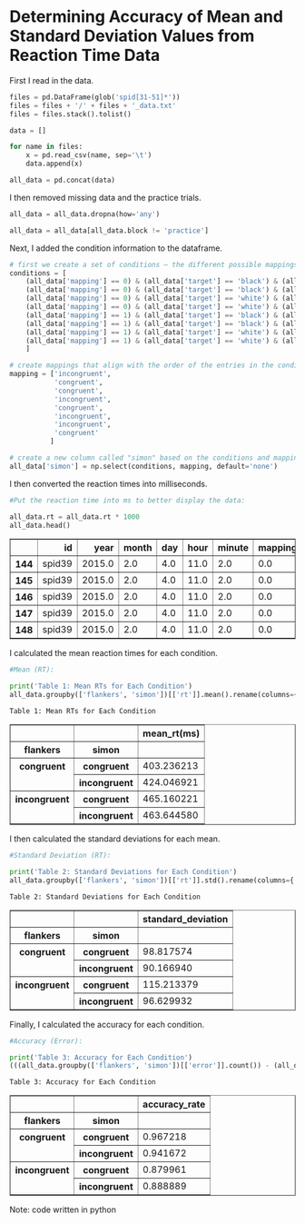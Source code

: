 # Determining Accuracy of Mean and Standard Deviation Values from Reaction Time Data

First I read in the data.

```python
files = pd.DataFrame(glob('spid[31-51]*'))
files = files + '/' + files + '_data.txt'
files = files.stack().tolist()

data = []

for name in files:
    x = pd.read_csv(name, sep='\t')
    data.append(x)

all_data = pd.concat(data)
```
I then removed missing data and the practice trials.

```python
all_data = all_data.dropna(how='any')

all_data = all_data[all_data.block != 'practice']
```

Next, I added the condition information to the dataframe.

```python
# first we create a set of conditions — the different possible mappings
conditions = [
    (all_data['mapping'] == 0) & (all_data['target'] == 'black') & (all_data['targetLocation'] == 'left'),
    (all_data['mapping'] == 0) & (all_data['target'] == 'black') & (all_data['targetLocation'] == 'right'),
    (all_data['mapping'] == 0) & (all_data['target'] == 'white') & (all_data['targetLocation'] == 'left'),
    (all_data['mapping'] == 0) & (all_data['target'] == 'white') & (all_data['targetLocation'] == 'right'),
    (all_data['mapping'] == 1) & (all_data['target'] == 'black') & (all_data['targetLocation'] == 'left'),
    (all_data['mapping'] == 1) & (all_data['target'] == 'black') & (all_data['targetLocation'] == 'right'),
    (all_data['mapping'] == 1) & (all_data['target'] == 'white') & (all_data['targetLocation'] == 'left'),
    (all_data['mapping'] == 1) & (all_data['target'] == 'white') & (all_data['targetLocation'] == 'right')
    ]

# create mappings that align with the order of the entries in the conditions list above
mapping = ['incongruent', 
           'congruent', 
           'congruent', 
           'incongruent', 
           'congruent', 
           'incongruent', 
           'incongruent', 
           'congruent'
          ]

# create a new column called "simon" based on the conditions and mapping lists above
all_data['simon'] = np.select(conditions, mapping, default='none')
```

I then converted the reaction times into milliseconds.

```python
#Put the reaction time into ms to better display the data:

all_data.rt = all_data.rt * 1000
all_data.head()
```


<table border="1" class="dataframe">
  <thead>
    <tr style="text-align: right;">
      <th></th>
      <th>id</th>
      <th>year</th>
      <th>month</th>
      <th>day</th>
      <th>hour</th>
      <th>minute</th>
      <th>mapping</th>
      <th>messageViewingTime</th>
      <th>block</th>
      <th>trialNum</th>
      <th>targetLocation</th>
      <th>target</th>
      <th>flankers</th>
      <th>rt</th>
      <th>response</th>
      <th>error</th>
      <th>anticipation</th>
      <th>feedbackResponse</th>
      <th>targetOnError</th>
      <th>simon</th>
    </tr>
  </thead>
  <tbody>
    <tr>
      <th>144</th>
      <td>spid39</td>
      <td>2015.0</td>
      <td>2.0</td>
      <td>4.0</td>
      <td>11.0</td>
      <td>2.0</td>
      <td>0.0</td>
      <td>2.407595</td>
      <td>1</td>
      <td>1.0</td>
      <td>right</td>
      <td>white</td>
      <td>congruent</td>
      <td>687.385241</td>
      <td>white</td>
      <td>False</td>
      <td>False</td>
      <td>False</td>
      <td>0.069286</td>
      <td>incongruent</td>
    </tr>
    <tr>
      <th>145</th>
      <td>spid39</td>
      <td>2015.0</td>
      <td>2.0</td>
      <td>4.0</td>
      <td>11.0</td>
      <td>2.0</td>
      <td>0.0</td>
      <td>2.407595</td>
      <td>1</td>
      <td>1.0</td>
      <td>right</td>
      <td>white</td>
      <td>congruent</td>
      <td>687.385241</td>
      <td>white</td>
      <td>False</td>
      <td>False</td>
      <td>False</td>
      <td>0.069286</td>
      <td>incongruent</td>
    </tr>
    <tr>
      <th>146</th>
      <td>spid39</td>
      <td>2015.0</td>
      <td>2.0</td>
      <td>4.0</td>
      <td>11.0</td>
      <td>2.0</td>
      <td>0.0</td>
      <td>2.407595</td>
      <td>1</td>
      <td>1.0</td>
      <td>right</td>
      <td>white</td>
      <td>congruent</td>
      <td>687.385241</td>
      <td>white</td>
      <td>False</td>
      <td>False</td>
      <td>False</td>
      <td>0.069286</td>
      <td>incongruent</td>
    </tr>
    <tr>
      <th>147</th>
      <td>spid39</td>
      <td>2015.0</td>
      <td>2.0</td>
      <td>4.0</td>
      <td>11.0</td>
      <td>2.0</td>
      <td>0.0</td>
      <td>2.407595</td>
      <td>1</td>
      <td>2.0</td>
      <td>left</td>
      <td>white</td>
      <td>congruent</td>
      <td>345.519429</td>
      <td>white</td>
      <td>False</td>
      <td>False</td>
      <td>False</td>
      <td>0.068559</td>
      <td>congruent</td>
    </tr>
    <tr>
      <th>148</th>
      <td>spid39</td>
      <td>2015.0</td>
      <td>2.0</td>
      <td>4.0</td>
      <td>11.0</td>
      <td>2.0</td>
      <td>0.0</td>
      <td>2.407595</td>
      <td>1</td>
      <td>2.0</td>
      <td>left</td>
      <td>white</td>
      <td>congruent</td>
      <td>345.519429</td>
      <td>white</td>
      <td>False</td>
      <td>False</td>
      <td>False</td>
      <td>0.068559</td>
      <td>congruent</td>
    </tr>
  </tbody>
</table>
</div> 

I calculated the mean reaction times for each condition.
```python
#Mean (RT):

print('Table 1: Mean RTs for Each Condition')
all_data.groupby(['flankers', 'simon'])[['rt']].mean().rename(columns={'rt': 'mean_rt(ms)'})
```

    Table 1: Mean RTs for Each Condition

<table border="1" class="dataframe">
  <thead>
    <tr style="text-align: right;">
      <th></th>
      <th></th>
      <th>mean_rt(ms)</th>
    </tr>
    <tr>
      <th>flankers</th>
      <th>simon</th>
      <th></th>
    </tr>
  </thead>
  <tbody>
    <tr>
      <th rowspan="2" valign="top">congruent</th>
      <th>congruent</th>
      <td>403.236213</td>
    </tr>
    <tr>
      <th>incongruent</th>
      <td>424.046921</td>
    </tr>
    <tr>
      <th rowspan="2" valign="top">incongruent</th>
      <th>congruent</th>
      <td>465.160221</td>
    </tr>
    <tr>
      <th>incongruent</th>
      <td>463.644580</td>
    </tr>
  </tbody>
</table>
</div>

I then calculated the standard deviations for each mean.

```python
#Standard Deviation (RT):

print('Table 2: Standard Deviations for Each Condition')
all_data.groupby(['flankers', 'simon'])[['rt']].std().rename(columns={'rt':'standard_deviation'})
```

    Table 2: Standard Deviations for Each Condition


<table border="1" class="dataframe">
  <thead>
    <tr style="text-align: right;">
      <th></th>
      <th></th>
      <th>standard_deviation</th>
    </tr>
    <tr>
      <th>flankers</th>
      <th>simon</th>
      <th></th>
    </tr>
  </thead>
  <tbody>
    <tr>
      <th rowspan="2" valign="top">congruent</th>
      <th>congruent</th>
      <td>98.817574</td>
    </tr>
    <tr>
      <th>incongruent</th>
      <td>90.166940</td>
    </tr>
    <tr>
      <th rowspan="2" valign="top">incongruent</th>
      <th>congruent</th>
      <td>115.213379</td>
    </tr>
    <tr>
      <th>incongruent</th>
      <td>96.629932</td>
    </tr>
  </tbody>
</table>
</div>


Finally, I calculated the accuracy for each condition.

```python
#Accuracy (Error):

print('Table 3: Accuracy for Each Condition')
(((all_data.groupby(['flankers', 'simon'])[['error']].count()) - (all_data.groupby(['flankers', 'simon'])[['error']].sum()))/(all_data.groupby(['flankers', 'simon'])[['error']].count())).rename(columns={'error': 'accuracy_rate'})
```

    Table 3: Accuracy for Each Condition

<table border="1" class="dataframe">
  <thead>
    <tr style="text-align: right;">
      <th></th>
      <th></th>
      <th>accuracy_rate</th>
    </tr>
    <tr>
      <th>flankers</th>
      <th>simon</th>
      <th></th>
    </tr>
  </thead>
  <tbody>
    <tr>
      <th rowspan="2" valign="top">congruent</th>
      <th>congruent</th>
      <td>0.967218</td>
    </tr>
    <tr>
      <th>incongruent</th>
      <td>0.941672</td>
    </tr>
    <tr>
      <th rowspan="2" valign="top">incongruent</th>
      <th>congruent</th>
      <td>0.879961</td>
    </tr>
    <tr>
      <th>incongruent</th>
      <td>0.888889</td>
    </tr>
  </tbody>
</table>
</div>

Note: code written in python

